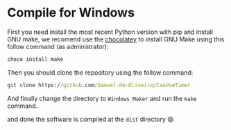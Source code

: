 # Compile for Windows
First you need install the most recent Python version
with pip and install GNU make, we recomend use the 
[chocolatey](https://chocolatey.org/install) to install
GNU Make using this follow command (as administrator):

```bat
choco install make
```

Then you should clone the repository using the follow command:

```bat
git clone https://github.com/Samuel-de-Oliveira/CanUseTimer
```

And finally change the directory to `Windows_Maker` and
run the `make` command.

and done the software is compiled at the `dist` directory :smile:
